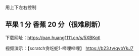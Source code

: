 用上下左右控制

苹果 1 分       香蕉 20 分（很难刷新）
--------------------------------------------------------------------------------
下载网址：https://pan.huang1111.cn/s/5XBKqtl

视频演示：【scratch贪吃蛇1-哔哩哔哩】 https://b23.tv/qvbYkJ7